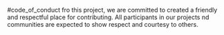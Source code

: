 #code_of_conduct
fro this project, we are committed to created a friendly and respectful place for contributing. All participants in our projects nd communities are expected to show respect and courtesy to others.

